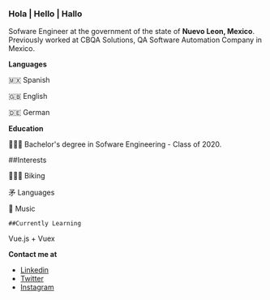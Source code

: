 ### Hola | Hello | Hallo 

Sofware Engineer at the government of the state of **Nuevo Leon, Mexico**. Previously worked at CBQA Solutions, QA Software Automation Company in Mexico.



**Languages**

🇲🇽 Spanish

🇬🇧 English

🇩🇪 German</br>

**Education**

👨🏻‍🎓 Bachelor's degree in Sofware Engineering - Class of 2020.

##Interests

🚵🏻‍♂️ Biking 

⽭ Languages

🎵 Music</br>

```
##Currently Learning
```

Vue.js + Vuex</br>

**Contact me at**

- [Linkedin](https://www.linkedin.com/in/mframon/) <br/>
- [Twitter](https://twitter.com/MFRamon_) <br/>
- [Instagram](https://www.instagram.com/mframon_/) <br/>
